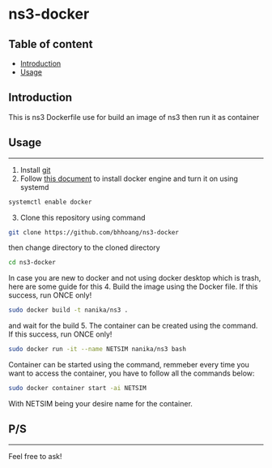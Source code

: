 # ns3-docker
## Table of content
- [Introduction](#Introduction)
- [Usage](#Usage)
## Introduction
This is ns3 Dockerfile use for build an image of ns3 then run it as container
## Usage
---
1. Install [git](https://git-scm.com) 
2. Follow [this document](https://docs.docker.com/engine/install/) to install docker engine and turn it on using systemd
```sh
systemctl enable docker
```
3. Clone this repository using command
```sh
git clone https://github.com/bhhoang/ns3-docker
```
then change directory to the cloned directory
```sh
cd ns3-docker
```
In case you are new to docker and not using docker desktop which is trash, here are some guide for this
4. Build the image using the Docker file. If this success, run ONCE only!
```sh
sudo docker build -t nanika/ns3 .
```
and wait for the build
5. The container can be created using the command. If this success, run ONCE only!
```sh
sudo docker run -it --name NETSIM nanika/ns3 bash
```
Container can be started using the command, remmeber every time you want to access the container, you have to follow all the commands below:
```sh
sudo docker container start -ai NETSIM
```
With NETSIM being your desire name for the container.
## P/S
---
Feel free to ask!
